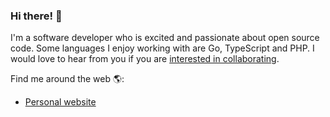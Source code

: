 ### Hi there! 👋

I'm a software developer who is excited and passionate about open source code. Some languages I enjoy working with are Go, TypeScript and PHP. I would love to hear from you if you are [interested in collaborating](https://jsgv.io/contact/).

Find me around the web 🌎:

* [Personal website](https://jsgv.io/) 
